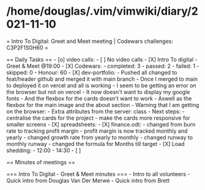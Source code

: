 # /home/douglas/.vim/vimwiki/diary/2021-11-10

= Intro To Digital: Greet and Meet meeting | Codewars challenges: C3P2F1S0H60 =

== Daily Tasks ==
    - [o] video calls:
        - [ ] No video calls
		- [X] Intro To digital - Greet & Meet @19:00
    - [X] Codewars:
		- completed: 3
		- passed: 2
		- failed: 1
		- skipped: 0
		- Honour: 60
	- [X] dev-portfolio:
		- Pushed all changed to feat/header github and merged it with main branch
		- Once I merged to main to deployed it on vercel and all is working
		- I seem to be getting an error on the browser but not on vercel
		- It now doesn't want to display my google fonts
		- And the flexbox for the cards doesn't want to work
		- Aswell as the flexbox for the main image and the about section
		- Warning that I am getting on the browser:
			- Extra attributes from the server: class
		- Next steps:
			- centralise the cards for the project
			- make the cards more responsive for smaller screens
	- [X] spreadsheets:
		- [X] finance.odt:
			- changed from burn rate to tracking profit margin
			- profit margin is now tracked monthly and yearly
			- changed growth rate from yearly to monthly
			- changed runway to monthly runway
			- changed the formula for Months till target
	- [X] Load shedding:
		- 12:00 - 14:30
	- [ ] 

== Minutes of meetings ==

 === Intro To Digital - Greet & Meet minutes ===
	 - Intro to all volunteers
	 - Quick intro from Douglas Van Der Merwe
	 - Quick intro from Brett
